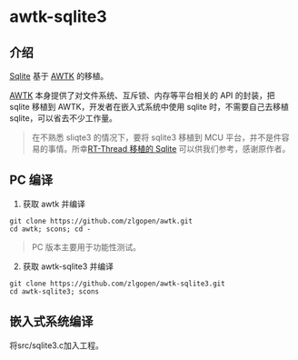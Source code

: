 # awtk-sqlite3

## 介绍

[Sqlite](https://www.sqlite.org/index.html) 基于 [AWTK](https://github.com/zlgopen/awtk) 的移植。

[AWTK](https://github.com/zlgopen/awtk) 本身提供了对文件系统、互斥锁、内存等平台相关的 API 的封装，把 sqlite 移植到 AWTK，开发者在嵌入式系统中使用 sqlite 时，不需要自己去移植 sqlite，可以省去不少工作量。

> 在不熟悉 sliqte3 的情况下，要将 sqlite3 移植到 MCU 平台，并不是件容易的事情。所幸[RT-Thread 移植的 Sqlite](https://github.com/RT-Thread-packages/SQLite.git) 可以供我们参考，感谢原作者。



## PC 编译
1. 获取 awtk 并编译

```
git clone https://github.com/zlgopen/awtk.git
cd awtk; scons; cd -
```

> PC 版本主要用于功能性测试。

2. 获取 awtk-sqlite3 并编译

```
git clone https://github.com/zlgopen/awtk-sqlite3.git
cd awtk-sqlite3; scons
```
## 嵌入式系统编译

将src/sqlite3.c加入工程。

